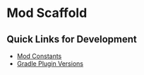 # Mod Scaffold

## Quick Links for Development
- [Mod Constants](./buildSrc/src/main/kotlin/dev/compasses/multiloader/Constants.kt)
- [Gradle Plugin Versions](./buildSrc/build.gradle.kts)
